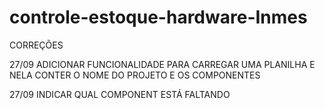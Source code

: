 # controle-estoque-hardware-Inmes


CORREÇÕES  


27/09 ADICIONAR FUNCIONALIDADE PARA CARREGAR UMA PLANILHA E NELA CONTER O NOME DO PROJETO E OS COMPONENTES 

27/09 INDICAR QUAL COMPONENT ESTÁ FALTANDO 



